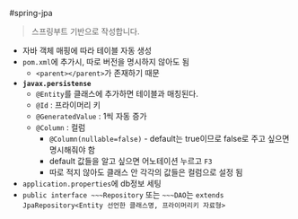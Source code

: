 #spring-jpa
> 스프링부트 기반으로 작성합니다.

- 자바 객체 매핑에 따라 테이블 자동 생성
- `pom.xml`에 추가시, 따로 버전을 명시하지 않아도 됨
    + `<parent></parent>`가 존재하기 때문
- **`javax.persistense`**
    + `@Entity`를 클래스에 추가하면 테이블과 매칭된다.
    + `@Id` : 프라이머리 키
    + `@GeneratedValue` : 1씩 자동 증가
    + `@Column` : 컬럼
        * `@Column(nullable=false)` - default는 true이므로 false로 주고 싶으면 명시해줘야 함
        * default 값들을 알고 싶으면 어노테이션 누르고 `F3`
        * 따로 적지 않아도 클래스 안 각각의 값들은 컬럼으로 설정 됨
- `application.properties`에 db정보 세팅
- `public interface ~~~Repository` 또는 `~~~DAO`는 `extends JpaRepository<Entity 선언한 클래스명, 프라이머리키 자료형>`
